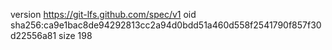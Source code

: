 version https://git-lfs.github.com/spec/v1
oid sha256:ca9e1bac8de94292813cc2a94d0bdd51a460d558f2541790f857f30d22556a81
size 198
